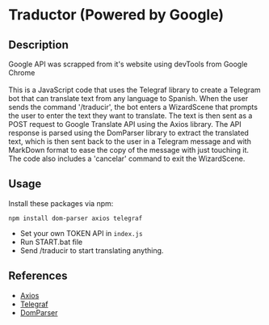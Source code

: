 # Traductor (Powered by Google)
## Description
Google API was scrapped from it's website using devTools from Google Chrome<br /> <br />
This is a JavaScript code that uses the Telegraf library to create a Telegram bot that can translate text from any language to Spanish. When the user sends the command '/traducir', the bot enters a WizardScene that prompts the user to enter the text they want to translate. The text is then sent as a POST request to Google Translate API using the Axios library. The API response is parsed using the DomParser library to extract the translated text, which is then sent back to the user in a Telegram message  and with MarkDown format to ease the copy of the message with just touching it. The code also includes a 'cancelar' command to exit the WizardScene. 
## Usage
Install these packages via npm:
```
npm install dom-parser axios telegraf
```
- Set your own TOKEN API in ``index.js``
- Run START.bat file
- Send /traducir to start translating anything.
## References
- [Axios](https://www.npmjs.com/package/axios)
- [Telegraf](https://www.npmjs.com/package/telegraf)
- [DomParser](https://www.npmjs.com/package/domparser)
